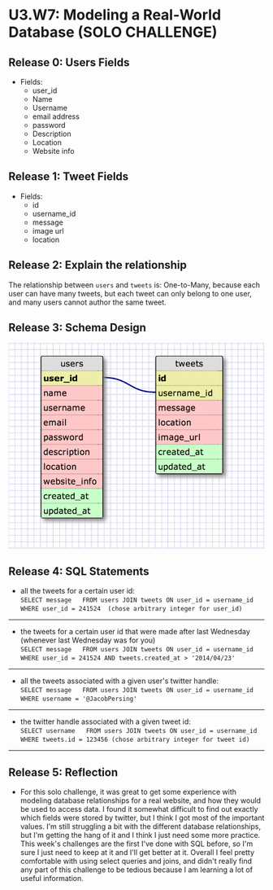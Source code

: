 # U3.W7: Modeling a Real-World Database (SOLO CHALLENGE)

## Release 0: Users Fields
 * Fields:
 	* user_id
 	* Name
 	* Username
 	* email address
 	* password
 	* Description
 	* Location
 	* Website info

## Release 1: Tweet Fields
 * Fields:
 	* id
 	* username_id
 	* message
 	* image url
 	* location

## Release 2: Explain the relationship
The relationship between `users` and `tweets` is: 
One-to-Many, because each user can have many tweets, but each tweet can only belong to one user, and many users cannot author the same tweet.


## Release 3: Schema Design
![schema](../imgs/challenge3.png)

## Release 4: SQL Statements
<!-- Include your SQL Statements. How can you make markdown files show blocks of code? -->
* all the tweets for a certain user id:  
	`SELECT message  
	FROM users JOIN tweets ON user_id = username_id  
	WHERE user_id = 241524 
(chose arbitrary integer for user_id)`  
* * *
* the tweets for a certain user id that were made after last Wednesday (whenever last Wednesday was for you)  
	`SELECT message  
	FROM users JOIN tweets ON user_id = username_id  
	WHERE user_id = 241524 AND tweets.created_at > '2014/04/23'`    
* * *
* all the tweets associated with a given user's twitter handle:  
	`SELECT message  
	FROM users JOIN tweets ON user_id = username_id  
	WHERE username = '@JacobPersing'`  
* * *
* the twitter handle associated with a given tweet id:  
	`SELECT username  
	FROM users JOIN tweets ON user_id = username_id  
	WHERE tweets.id = 123456 (chose arbitrary integer for tweet id)`
* * * 

## Release 5: Reflection
* For this solo challenge, it was great to get some experience with modeling database relationships for a real website, and how they would be used to access data. I found it somewhat difficult to find out exactly which fields were stored by twitter, but I think I got most of the important values. I'm still struggling a bit with the different database relationships, but I'm getting the hang of it and I think I just need some more practice. This week's challenges are the first I've done with SQL before, so I'm sure I just need to keep at it and I'll get better at it. Overall I feel pretty comfortable with using select queries and joins, and didn't really find any part of this challenge to be tedious because I am learning a lot of useful information. 
